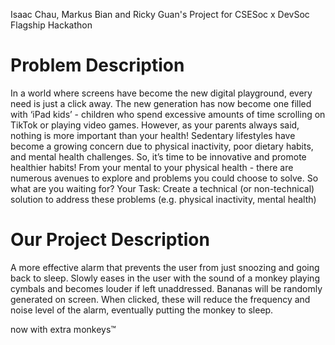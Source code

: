 Isaac Chau, Markus Bian and Ricky Guan's Project for CSESoc x DevSoc Flagship Hackathon

# Problem Description
In a world where screens have become the new digital playground, every need is just a click away. The new generation has now become one filled with ‘iPad kids’ - children who spend excessive amounts of time scrolling on TikTok or playing video games. However, as your parents always said, nothing is more important than your health! Sedentary lifestyles have become a growing concern due to physical inactivity, poor dietary habits, and mental health challenges.
So, it’s time to be innovative and promote healthier habits! From your mental to your physical health - there are numerous avenues to explore and problems you could choose to solve. So what are you waiting for?
Your Task: Create a technical (or non-technical) solution to address these problems (e.g. physical inactivity, mental health) 

# Our Project Description
A more effective alarm that prevents the user from just snoozing and going back to sleep. Slowly eases in the user with the sound of a monkey playing cymbals and becomes louder if left unaddressed. Bananas will be randomly generated on screen. When clicked, these will reduce the frequency and noise level of the alarm, eventually putting the monkey to sleep.

now with extra monkeys™
